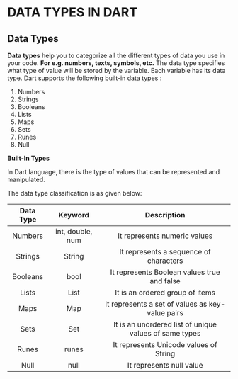 # DATA TYPES IN DART

## **Data Types**

**Data types** help you to categorize all the different types of data you use in your code. **For e.g. numbers, texts, symbols, etc.** 
The data type specifies what type of value will be stored by the variable. Each variable has its data type. Dart supports the following built-in data types :

1. Numbers
2. Strings
3. Booleans
4. Lists
5. Maps
6. Sets
7. Runes
8. Null

**Built-In Types**

In Dart language, there is the type of values that can be represented and manipulated.

The data type classification is as given below:

Data Type | Keyword	| Description
:----:    | :----:  | :----: 
Numbers	| int, double, num | It represents numeric values
Strings	| String	|        It represents a sequence of characters
Booleans|	bool	|        It represents Boolean values true and false
Lists	| List	    |        It is an ordered group of items
Maps	| Map	    |        It represents a set of values as key-value pairs
Sets	| Set	    |        It is an unordered list of unique values of same types
Runes	| runes	    |        It represents Unicode values of String
Null	| null	    |        It represents null value